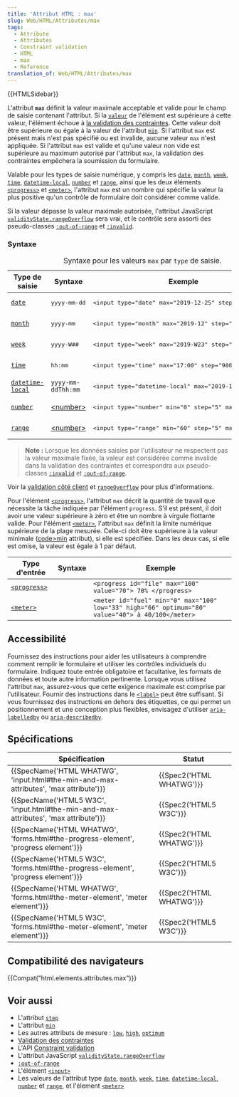 ```yaml
---
title: 'Attribut HTML : max'
slug: Web/HTML/Attributes/max
tags:
  - Attribute
  - Attributes
  - Constraint validation
  - HTML
  - max
  - Reference
translation_of: Web/HTML/Attributes/max
---
```

{{HTMLSidebar}}

L'attribut **`max`** définit la valeur maximale acceptable et valide pour le champ de saisie contenant l'attribut. Si la [`valeur`](/fr/docs/Web/HTML/Element/Input#attr-value) de l'élément est supérieure à cette valeur, l'élément échoue à [la validation des contraintes](/fr/docs/Web/Guide/HTML/HTML5/Constraint_validation). Cette valeur doit être supérieure ou égale à la valeur de l'attribut [`min`](min). Si l'attribut `max` est présent mais n'est pas spécifié ou est invalide, aucune valeur `max` n'est appliquée. Si l'attribut `max` est valide et qu'une valeur non vide est supérieure au maximum autorisé par l'attribut `max`, la validation des contraintes empêchera la soumission du formulaire.

Valable pour les types de saisie numérique, y compris les [`date`](/fr/docs/Web/HTML/Element/Input/date), [`month`](/fr/docs/Web/HTML/Element/Input/month), [`week`](/fr/docs/Web/HTML/Element/Input/week), [`time`](/fr/docs/Web/HTML/Element/Input/time), [`datetime-local`](/fr/docs/Web/HTML/Element/Input/datetime-local), [`number`](/fr/docs/Web/HTML/Element/Input/number) et [`range`](/fr/docs/Web/HTML/Element/Input/range), ainsi que les deux éléments [`<progress>`](/fr/docs/Web/HTML/Element/Progress) et [`<meter>`](/fr/docs/Web/HTML/Element/Meter), l'attribut `max` est un nombre qui spécifie la valeur la plus positive qu'un contrôle de formulaire doit considérer comme valide.

Si la valeur dépasse la valeur maximale autorisée, l'attribut JavaScript [`validityState.rangeOverflow`](/fr/docs/Web/API/validityState/rangeOverflow) sera vrai, et le contrôle sera assorti des pseudo-classes [`:out-of-range`](/fr/docs/Web/CSS/:out-of-range) et [`:invalid`](/fr/docs/Web/CSS/:invalid).

### Syntaxe

<table class="standard-table">
  <caption>
    Syntaxe pour les valeurs
    <code>max</code>
    par
    <code>type</code>
    de saisie.
  </caption>
  <thead>
    <tr>
      <th>Type de saisie</th>
      <th>Syntaxe</th>
      <th>Exemple</th>
    </tr>
  </thead>
  <tbody>
    <tr>
      <td>
        <a href="/fr/docs/Web/HTML/Element/Input/date"><code>date</code></a>
      </td>
      <td><pre class="brush: html">yyyy-mm-dd</pre></td>
      <td>
        <pre class="brush: html">
&#x3C;input type="date" max="2019-12-25" step="1"></pre
        >
      </td>
    </tr>
    <tr>
      <td>
        <a href="/fr/docs/Web/HTML/Element/Input/month"><code>month</code></a>
      </td>
      <td><pre class="brush: html">yyyy-mm</pre></td>
      <td>
        <pre class="brush: html">
&#x3C;input type="month" max="2019-12" step="12"></pre
        >
      </td>
    </tr>
    <tr>
      <td>
        <a href="/fr/docs/Web/HTML/Element/Input/week"><code>week</code></a>
      </td>
      <td><pre class="brush: html">yyyy-W##</pre></td>
      <td>
        <pre class="brush: html">
&#x3C;input type="week" max="2019-W23" step=""></pre
        >
      </td>
    </tr>
    <tr>
      <td>
        <a href="/fr/docs/Web/HTML/Element/Input/time"><code>time</code></a>
      </td>
      <td><pre class="brush: html">hh:mm</pre></td>
      <td>
        <pre class="brush: html">
&#x3C;input type="time" max="17:00" step="900"></pre
        >
      </td>
    </tr>
    <tr>
      <td>
        <a href="/fr/docs/Web/HTML/Element/Input/datetime-local"
          ><code>datetime-local</code></a
        >
      </td>
      <td><code>yyyy-mm-ddThh:mm</code></td>
      <td>
        <pre class="brush: html">
&#x3C;input type="datetime-local" max="2019-12-25T23:59"></pre
        >
      </td>
    </tr>
    <tr>
      <td>
        <a href="/fr/docs/Web/HTML/Element/Input/number"><code>number</code></a>
      </td>
      <td><a href="/fr/docs/Web/CSS/number">&#x3C;number></a></td>
      <td>
        <pre class="brush: html">
&#x3C;input type="number" min="0" step="5" max="100"></pre
        >
      </td>
    </tr>
    <tr>
      <td>
        <a href="/fr/docs/Web/HTML/Element/Input/range"><code>range</code></a>
      </td>
      <td><a href="/fr/docs/Web/CSS/number">&#x3C;number></a></td>
      <td>
        <pre class="brush: html">
&#x3C;input type="range" min="60" step="5" max="100"></pre
        >
      </td>
    </tr>
  </tbody>
</table>

> **Note :** Lorsque les données saisies par l'utilisateur ne respectent pas la valeur maximale fixée, la valeur est considérée comme invalide dans la validation des contraintes et correspondra aux pseudo-classes [`:invalid`](/fr/docs/Web/CSS/:invalid) et [`:out-of-range`](/fr/docs/Web/CSS/:out-of-range).

Voir la [validation côté client](/fr/docs/Web/Guide/HTML/HTML5/Constraint_validation) et [`rangeOverflow`](/fr/docs/Web/API/ValidityState/rangeOverflow) pour plus d'informations.

Pour l'élément [`<progress>`](/fr/docs/Web/HTML/Element/Progress), l'attribut `max` décrit la quantité de travail que nécessite la tâche indiquée par l'élément `progress`. S'il est présent, il doit avoir une valeur supérieure à zéro et être un nombre à virgule flottante valide. Pour l'élément [`<meter>`](/fr/docs/Web/HTML/Element/Meter), l'attribut `max` définit la limite numérique supérieure de la plage mesurée. Celle-ci doit être supérieure à la valeur minimale ([code>min](/fr/docs/Web/HTML/Attributes/min) attribut), si elle est spécifiée. Dans les deux cas, si elle est omise, la valeur est égale à 1 par défaut.

| Type d'entrée                                      | Syntaxe                             | Exemple                                                                                           |
| -------------------------------------------------- | ----------------------------------- | ------------------------------------------------------------------------------------------------- |
| [`<progress>`](/fr/docs/Web/HTML/Element/Progress) | [<number>](/fr/docs/Web/CSS/number) | `<progress id="file" max="100" value="70"> 70% </progress>`                                       |
| [`<meter>`](/fr/docs/Web/HTML/Element/Meter)       | [<number>](/fr/docs/Web/CSS/number) | `<meter id="fuel" min="0" max="100" low="33" high="66" optimum="80" value="40"> à 40/100</meter>` |

## Accessibilité

Fournissez des instructions pour aider les utilisateurs à comprendre comment remplir le formulaire et utiliser les contrôles individuels du formulaire. Indiquez toute entrée obligatoire et facultative, les formats de données et toute autre information pertinente. Lorsque vous utilisez l'attribut `max`, assurez-vous que cette exigence maximale est comprise par l'utilisateur. Fournir des instructions dans le [`<label>`](/fr/docs/Web/HTML/Element/Label) peut être suffisant. Si vous fournissez des instructions en dehors des étiquettes, ce qui permet un positionnement et une conception plus flexibles, envisagez d'utiliser [`aria-labelledby`](/fr/docs/Web/Accessibility/ARIA/ARIA_Techniques/Using_the_aria-labelledby_attribute) ou [`aria-describedby`](/fr/docs/Web/Accessibility/ARIA/ARIA_Techniques/Using_the_aria-describedby_attribute).

## Spécifications

| Spécification                                                                                                    | Statut                           |
| ---------------------------------------------------------------------------------------------------------------- | -------------------------------- |
| {{SpecName('HTML WHATWG', 'input.html#the-min-and-max-attributes', 'max attribute')}} | {{Spec2('HTML WHATWG')}} |
| {{SpecName('HTML5 W3C', 'input.html#the-min-and-max-attributes', 'max attribute')}} | {{Spec2('HTML5 W3C')}}     |
| {{SpecName('HTML WHATWG', 'forms.html#the-progress-element', 'progress element')}}     | {{Spec2('HTML WHATWG')}} |
| {{SpecName('HTML5 W3C', 'forms.html#the-progress-element', 'progress element')}}     | {{Spec2('HTML5 W3C')}}     |
| {{SpecName('HTML WHATWG', 'forms.html#the-meter-element', 'meter element')}}             | {{Spec2('HTML WHATWG')}} |
| {{SpecName('HTML5 W3C', 'forms.html#the-meter-element', 'meter element')}}             | {{Spec2('HTML5 W3C')}}     |

## Compatibilité des navigateurs

{{Compat("html.elements.attributes.max")}}

## Voir aussi

- L'attribut [`step`](/fr/docs/Web/HTML/Attributes/step)
- L'attribut [`min`](/fr/docs/Web/HTML/Attributes/min)
- Les autres attributs de mesure : [`low`](/fr/docs/Web/HTML/Element/Meter#attr-low), [`high`](/fr/docs/Web/HTML/Element/Meter#attr-high), [`optimum`](/fr/docs/Web/HTML/Element/Meter#attr-optimum)
- [Validation des contraintes](/fr/docs/Web/Guide/HTML/HTML5/Constraint_validation)
- L'API [Constraint validation](/fr/docs/Web/API/Constraint_validation)
- L'attribut JavaScript [`validityState.rangeOverflow`](/fr/docs/Web/API/validityState/rangeOverflow)
- [`:out-of-range`](/fr/docs/Web/CSS/:out-of-range)
- L'élément [`<input>`](/fr/docs/Web/HTML/Element/Input)
- Les valeurs de l'attribut type [`date`](/fr/docs/Web/HTML/Element/Input/date), [`month`](/fr/docs/Web/HTML/Element/Input/month), [`week`](/fr/docs/Web/HTML/Element/Input/week), [`time`](/fr/docs/Web/HTML/Element/Input/time), [`datetime-local`](/fr/docs/Web/HTML/Element/Input/datetime-local), [`number`](/fr/docs/Web/HTML/Element/Input/number) et [`range`](/fr/docs/Web/HTML/Element/Input/range), et l'élement [`<meter>`](/fr/docs/Web/HTML/Element/Meter)
